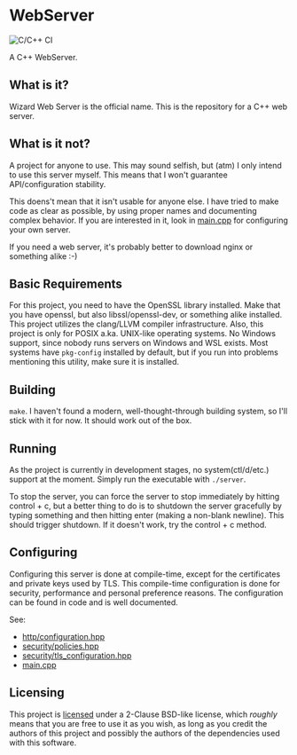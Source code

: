 # WebServer
![C/C++ CI](https://github.com/usadson/WebServer/workflows/C/C++%20CI/badge.svg)

A C++ WebServer.

## What is it?
Wizard Web Server is the official name. This is the repository for a C++ web
server.

## What is it not?
A project for anyone to use. This may sound selfish, but (atm) I only intend to
use this server myself. This means that I won't guarantee API/configuration
stability.

This doens't mean that it isn't usable for anyone else. I have tried to make
code as clear as possible, by using proper names and documenting complex
behavior. If you are interested in it, look in [main.cpp](main.cpp) for
configuring your own server.

If you need a web server, it's probably better to download nginx or something
alike :-)

## Basic Requirements
For this project, you need to have the OpenSSL library installed. Make that you
have openssl, but also libssl/openssl-dev, or something alike installed. This
project utilizes the clang/LLVM compiler infrastructure. Also, this project is
only for POSIX a.ka. UNIX-like operating systems. No Windows support, since
nobody runs servers on Windows and WSL exists. Most systems have `pkg-config`
installed by default, but if you run into problems mentioning this utility,
make sure it is installed.

## Building
`make`. I haven't found a modern, well-thought-through building system, so I'll
stick with it for now. It should work out of the box.

## Running
As the project is currently in development stages, no system(ctl/d/etc.) support
at the moment. Simply run the executable with `./server`.

To stop the server, you can force the server to stop immediately by hitting
control + c, but a better thing to do is to shutdown the server gracefully by
typing something and then hitting enter (making a non-blank newline). This
should trigger shutdown. If it doesn't work, try the control + c method.

## Configuring
Configuring this server is done at compile-time, except for the certificates and
private keys used by TLS. This compile-time configuration is done for security,
performance and personal preference reasons. The configuration can be found in
code and is well documented.

See:
 * [http/configuration.hpp](http/configuration.hpp)
 * [security/policies.hpp](security/policies.hpp)
 * [security/tls_configuration.hpp](security/tls_configuration.hpp)
 * [main.cpp](main.cpp)

## Licensing
This project is [licensed](COPYING) under a 2-Clause BSD-like license, which
*roughly* means that you are free to use it as you wish, as long as you credit
the authors of this project and possibly the authors of the dependencies used
with this software.
